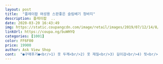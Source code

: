 ```yaml
---
layout: post 
title:  "플레이팝 여성용 스판좋은 슬림배기 청바지" 
description: 플레이팝  ..
date: 2020-03-20 16:43:49 
img: https://static.coupangcdn.com/image/retail/images/2019/07/12/14/8/0e54feab-fcfb-421e-8e11-f7aca1c2ce58.jpg 
linkUrl: https://coupa.ng/buWHYQ 
categories: [1001] 
color: FF6F00 
price: 19900 
author: Ask View Shop 
cont:  "●구매후기●<br/>1) 옷 두께<br/>2) 옷 재질<br/>3) 길이감<br/>4) 핏<br/>s사이즈 구입했는데 딱 맞아요<br/>근데 넘 편하고 잘 입었던 바지라 ㅜ<br/>다행히 이번에 새로 받은 바지는 기장도 모델이랑 같고 무엇보다 양쪽 길이가 같아요 ㅠㅠㅠㅠㅜ 이게 뭐라고 행복하냐 ㅜ<br/>단 키에 비해서 길이가 짧은 게 아쉬운데<br/>두개 나란히 놓고 사진찍어봤는데 확연히 드러나는 차이점... <br/>;;<br/>두달전인가? 그때 m사이즈 구매하고 이번에 같은사이즈 재구매했어요.<br/><br/>바로 수선집 맡겨서 짧은쪽에 맞춰서 줄였죠.<br/>.<br/><br/>바지가 안쪽 길이는 똑같은데 이상하게 바깥쪽 길이가 다르다고;;<br/>빅사이즈인데 청바지 구매를 망설이시는 분들은 제 후기를 보세요!<br/>상품평에 비슷한 체형인 분 있어서 믿고<br/>색이며 착용감 전부 좋았는데 어제 제 뒤에서 걸어오던 친구가 바지길이가 다르다고 하더군요.<br/> 오른쪽이 1.<br/>5cm정도 길어요;;;;<br/>속는셈 치고 재구매했어요 다행히 새벽배송으로 받았구요^^<br/>수선비 날린것땜에 조금 속상해서 별하나는 뺐어요.<br/>.<br/>^^;<br/>수선집 사장님말씀이.<br/>.<br/><br/>암튼 1.<br/>5cm를 줄였는데 집에와서 펼쳐보니 여전히 오른쪽이 좀더 기네요 ㅜ<br/>엉덩이나 Y자 구간이 민망하지 않게 넉넉합니다.<br/>허벅지 부분은 주먹 하나 이상 들어갈 정도로 넉넉해요<br/>오늘 받은게 기장이 더 길어요.<br/> 딱 제가 원했던 기장!<br/>이 옷은 길이감도 적당하고 스판기가 있어서 잘 늘어나서 입고 돌아다니면 너무너무 편한 데다가 입은 핏 감도 너무 심하게 뚱뚱하지 않아서 딱 좋아요.<br/><br/>이번엔 안쪽 길이가 달라요 ㅋㅋㅋㅋㅋㅋㅋㅋ<br/>일단 봄 가을용 청바지로 너무 얇지도 두껍지도 않은 두께감입니다.<br/> 여름엔 약간 덥고 겨울엔 약간 추워도 4계절 다 입을 수는 있을 것 같아요... <br/><br/>재구매이유는.<br/>.<br/><br/>점점 더워지는 요즘 낮에 입기 딱 좋네요~<br/>제 키가 167이라 일부 바지는 좀 짧기도 한데 얘는 딱 적당한 길이감입니다.<br/> (조금 더 길어도 좋을 것 같지만 그럼 끌리니까 지금이 딱 좋아요) 좀 키 작으신 분들도 문제 없을 듯요<br/>좁아지는 바짓단이라서 핏이 자연스럽게 떨어져요<br/>지난번 받은바지는 생각했던것보다 짧아서 살짝 당황했거든요.<br/> 모델분이 입은거랑 다른느낌이라.<br/>.<br/> 하지만 편해서 기장은 패스했구요.<br/><br/>첫구매는 실패했지만 두번째는 성공이기에 만족합니다 ㅎ<br/>청바지를 구매하면서 약간 소시지처럼 너무 딱 붙는 것도 싫고, 그렇다고 넉넉한걸로 사면 너무 뚱뚱해보이고 이러지도 저러지도 못해 잘 못입고 있었는데요.<br/>.<br/> (게다가 잘 늘어나지 않고 맞는 바지는 움직이기도 불편하고 입을때도 힘들고요)<br/>청바지에 스판이 포함되어 있어 잘 늘어나 완전 추리닝 입고 있는 것 같은 편인함을 선사합니다<br/>키 166cm, 체중 50kg입니다<br/>편하고 색상도 밝아서 좋네요<br/>" 
---
```

